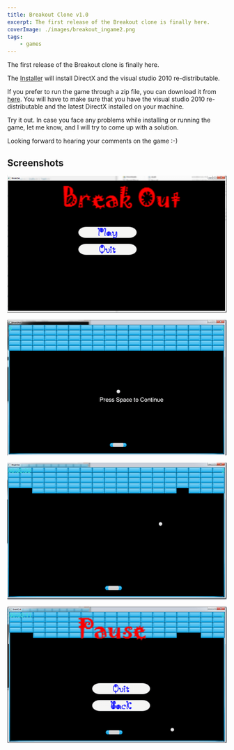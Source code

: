 ```yaml
---
title: Breakout Clone v1.0
excerpt: The first release of the Breakout clone is finally here.
coverImage: ./images/breakout_ingame2.png
tags:
    - games
---
```


The first release of the Breakout clone is finally here.

The [Installer](/assets/downloads/Breakout_setup_v1.1.exe) will install DirectX and the visual studio 2010 re-distributable.

If you prefer to run the game through a zip file, you can download it from [here](/assets/downloads/Breakout.zip). You will have to make sure that you have the visual studio 2010 re-distributable and the latest DirectX installed on your machine.

Try it out. In case you face any problems while installing or running the game, let me know, and I will try to come up with a solution.

Looking forward to hearing your comments on the game :-)

## Screenshots

![Title Screen](./images/breakout_title.png)

![In Game Screen #1](./images/breakout_ingame1.png)

![In Game Screen #2](./images/breakout_ingame2.png)

![Pause Screen](./images/breakout_pause.png)
